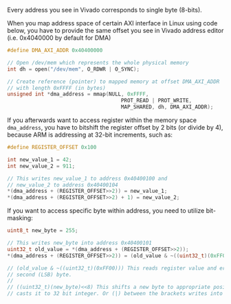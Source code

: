 Every address you see in Vivado corresponds to single byte (8-bits).

When you map address space of certain AXI interface in Linux using code below, you have to provide the same offset you see in Vivado address editor (i.e. 0x4040000 by default for DMA)
```c
#define DMA_AXI_ADDR 0x40400000

// Open /dev/mem which represents the whole physical memory
int dh = open("/dev/mem", O_RDWR | O_SYNC); 

// Create reference (pointer) to mapped memory at offset DMA_AXI_ADDR
// with length 0xFFFF (in bytes)
unsigned int *dma_address = mmap(NULL, 0xFFFF,
                                     PROT_READ | PROT_WRITE,
                                     MAP_SHARED, dh, DMA_AXI_ADDR);
```

If you afterwards want to access register within the memory space `dma_address`, you have to bitshift the register offset by 2 bits (or divide by 4), because ARM is addressing at 32-bit increments, such as:
```c
#define REGISTER_OFFSET 0x100

int new_value_1 = 42;
int new_value_2 = 911;

// This writes new_value_1 to address 0x40400100 and
// new_value_2 to address 0x40400104
*(dma_address + (REGISTER_OFFSET>>2)) = new_value_1;
*(dma_address + (REGISTER_OFFSET>>2) + 1) = new_value_2;

```

If you want to access specific byte within address, you need to utilize bit-masking:

```c
uint8_t new_byte = 255;

// This writes new_byte into address 0x40400101
uint32_t old_value = *(dma_address + (REGISTER_OFFSET>>2));
*(dma_address + (REGISTER_OFFSET>>2)) = (old_value & ~((uint32_t)(0xFF00)) ) | ((uint32_t)(new_byte)<<8);

// (old_value & ~((uint32_t)(0xFF00))) This reads register value and erases
// second (LSB) byte. 
//
// ((uint32_t)(new_byte)<<8) This shifts a new byte to appropriate position
// casts it to 32 bit integer. Or (|) between the brackets writes into the byte

```
